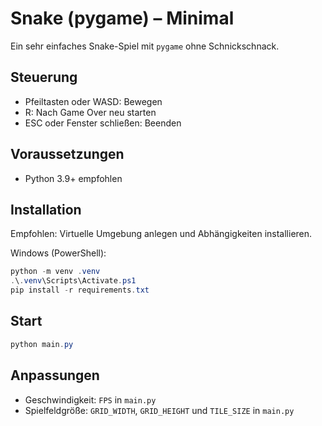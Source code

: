 # Snake (pygame) – Minimal

Ein sehr einfaches Snake-Spiel mit `pygame` ohne Schnickschnack.

## Steuerung
- Pfeiltasten oder WASD: Bewegen
- R: Nach Game Over neu starten
- ESC oder Fenster schließen: Beenden

## Voraussetzungen
- Python 3.9+ empfohlen

## Installation
Empfohlen: Virtuelle Umgebung anlegen und Abhängigkeiten installieren.

Windows (PowerShell):
```powershell
python -m venv .venv
.\.venv\Scripts\Activate.ps1
pip install -r requirements.txt
```

## Start
```powershell
python main.py
```

## Anpassungen
- Geschwindigkeit: `FPS` in `main.py`
- Spielfeldgröße: `GRID_WIDTH`, `GRID_HEIGHT` und `TILE_SIZE` in `main.py`
